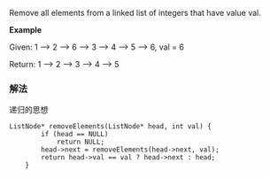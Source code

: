 Remove all elements from a linked list of integers that have value val. 

**Example**


  Given: 1 –> 2 –> 6 –> 3 –> 4 –> 5 –> 6, val = 6 
  
  Return: 1 –> 2 –> 3 –> 4 –> 5 




### 解法

递归的思想

```
ListNode* removeElements(ListNode* head, int val) { 
        if (head == NULL) 
            return NULL;
        head->next = removeElements(head->next, val);
        return head->val == val ? head->next : head;
    }
```
